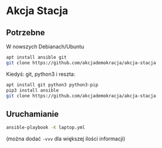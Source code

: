 
# Akcja Stacja

## Potrzebne
W nowszych Debianach/Ubuntu

```sh
apt install ansible git
git clone https://github.com/akcjademokracja/akcja-stacja
```


Kiedyś: git, python3 i reszta: 
```sh
apt install git python3 python3-pip
pip3 install ansible
git clone https://github.com/akcjademokracja/akcja-stacja
```
## Uruchamianie

```sh
ansible-playbook -K laptop.yml
````

(można dodać `-vvv` dla większej ilości informacji)
